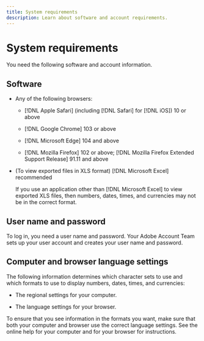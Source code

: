 ```yaml
---
title: System requirements
description: Learn about software and account requirements.
---
```

# System requirements

You need the following software and account information.

## Software

* Any of the following browsers:

  * [!DNL Apple Safari] (including [!DNL Safari] for [!DNL iOS]) 10 or above

  * [!DNL Google Chrome] 103 or above

  * [!DNL Microsoft Edge] 104 and above
  
  * [!DNL Mozilla Firefox] 102 or above; [!DNL Mozilla Firefox Extended Support Release] 91.11 and above

* (To view exported files in XLS format) [!DNL Microsoft Excel] recommended

  If you use an application other than [!DNL Microsoft Excel] to view exported XLS files, then numbers, dates, times, and currencies may not be in the correct format.

## User name and password

To log in, you need a user name and password. Your Adobe Account Team sets up your user account and creates your user name and password.

## Computer and browser language settings

The following information determines which character sets to use and which formats to use to display numbers, dates, times, and currencies:

* The regional settings for your computer.

* The language settings for your browser.

To ensure that you see information in the formats you want, make sure that both your computer and browser use the correct language settings. See the online help for your computer and for your browser for instructions.
